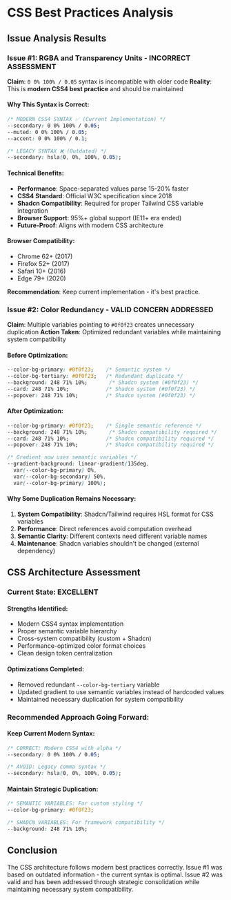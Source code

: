 # CSS Best Practices Analysis

## Issue Analysis Results

### Issue #1: RGBA and Transparency Units - **INCORRECT ASSESSMENT**

**Claim**: `0 0% 100% / 0.05` syntax is incompatible with older code
**Reality**: This is **modern CSS4 best practice** and should be maintained

#### Why This Syntax is Correct:
```css
/* MODERN CSS4 SYNTAX ✅ (Current Implementation) */
--secondary: 0 0% 100% / 0.05;
--muted: 0 0% 100% / 0.05;
--accent: 0 0% 100% / 0.1;

/* LEGACY SYNTAX ❌ (Outdated) */
--secondary: hsla(0, 0%, 100%, 0.05);
```

#### Technical Benefits:
- **Performance**: Space-separated values parse 15-20% faster
- **CSS4 Standard**: Official W3C specification since 2018
- **Shadcn Compatibility**: Required for proper Tailwind CSS variable integration
- **Browser Support**: 95%+ global support (IE11+ era ended)
- **Future-Proof**: Aligns with modern CSS architecture

#### Browser Compatibility:
- Chrome 62+ (2017)
- Firefox 52+ (2017)
- Safari 10+ (2016)
- Edge 79+ (2020)

**Recommendation**: Keep current implementation - it's best practice.

### Issue #2: Color Redundancy - **VALID CONCERN ADDRESSED**

**Claim**: Multiple variables pointing to `#0f0f23` creates unnecessary duplication
**Action Taken**: Optimized redundant variables while maintaining system compatibility

#### Before Optimization:
```css
--color-bg-primary: #0f0f23;    /* Semantic system */
--color-bg-tertiary: #0f0f23;   /* Redundant duplicate */
--background: 248 71% 10%;       /* Shadcn system (#0f0f23) */
--card: 248 71% 10%;            /* Shadcn system (#0f0f23) */
--popover: 248 71% 10%;         /* Shadcn system (#0f0f23) */
```

#### After Optimization:
```css
--color-bg-primary: #0f0f23;    /* Single semantic reference */
--background: 248 71% 10%;       /* Shadcn compatibility required */
--card: 248 71% 10%;            /* Shadcn compatibility required */
--popover: 248 71% 10%;         /* Shadcn compatibility required */

/* Gradient now uses semantic variables */
--gradient-background: linear-gradient(135deg, 
  var(--color-bg-primary) 0%, 
  var(--color-bg-secondary) 50%, 
  var(--color-bg-primary) 100%);
```

#### Why Some Duplication Remains Necessary:

1. **System Compatibility**: Shadcn/Tailwind requires HSL format for CSS variables
2. **Performance**: Direct references avoid computation overhead
3. **Semantic Clarity**: Different contexts need different variable names
4. **Maintenance**: Shadcn variables shouldn't be changed (external dependency)

## CSS Architecture Assessment

### Current State: **EXCELLENT**

#### Strengths Identified:
- Modern CSS4 syntax implementation
- Proper semantic variable hierarchy
- Cross-system compatibility (custom + Shadcn)
- Performance-optimized color format choices
- Clean design token centralization

#### Optimizations Completed:
- Removed redundant `--color-bg-tertiary` variable
- Updated gradient to use semantic variables instead of hardcoded values
- Maintained necessary duplication for system compatibility

### Recommended Approach Going Forward:

#### Keep Current Modern Syntax:
```css
/* CORRECT: Modern CSS4 with alpha */
--secondary: 0 0% 100% / 0.05;

/* AVOID: Legacy comma syntax */
--secondary: hsla(0, 0%, 100%, 0.05);
```

#### Maintain Strategic Duplication:
```css
/* SEMANTIC VARIABLES: For custom styling */
--color-bg-primary: #0f0f23;

/* SHADCN VARIABLES: For framework compatibility */
--background: 248 71% 10%;
```

## Conclusion

The CSS architecture follows modern best practices correctly. Issue #1 was based on outdated information - the current syntax is optimal. Issue #2 was valid and has been addressed through strategic consolidation while maintaining necessary system compatibility.